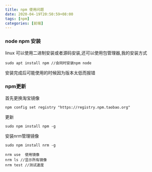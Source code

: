 ```yaml
---
title: npm 使用问题
date: 2020-04-19T20:50:59+08:00
tags: [npm]
categories: [前端]
---
```

### node npm 安装
linux 可以使用二进制安装或者源码安装,还可以使用包管理器,我的安装方式
```
sudo apt install npm //会同时安装npm node
```
安装完成后可能使用的时候因为版本太低而报错

### npm更新
首先更换淘宝镜像
```
npm config set registry "https://registry.npm.taobao.org"
```
更新
```
sudo npm install npm -g
```
安装nrm管理镜像
```
sudo npm install nrm -g

nrm use  使用镜像
nrm ls //显示所有镜像
nrm test //测试速度
```

